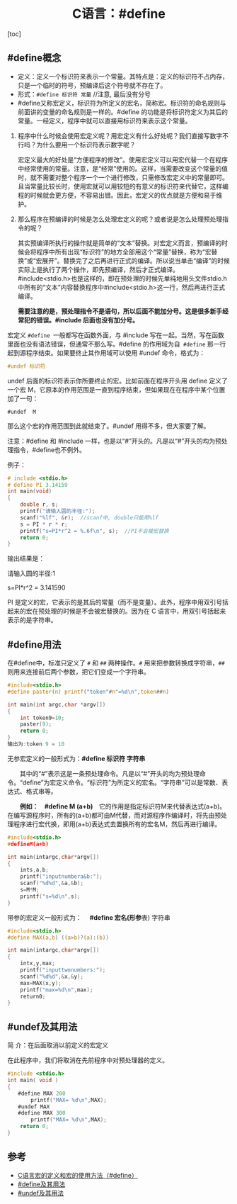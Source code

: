 <h1 align="center">C语言：#define</h1>

[toc]

## #define概念

* 定义：定义一个标识符来表示一个常量。其特点是：定义的标识符不占内存，只是一个临时的符号，预编译后这个符号就不存在了。
* 形式：`#define 标识符 常量`  //注意, 最后没有分号
* \#define又称宏定义，标识符为所定义的宏名，简称宏。标识符的命名规则与前面讲的变量的命名规则是一样的。#define 的功能是将标识符定义为其后的常量。一经定义，程序中就可以直接用标识符来表示这个常量。

1. 程序中什么时候会使用宏定义呢？用宏定义有什么好处呢？我们直接写数字不行吗？为什么要用一个标识符表示数字呢？

   宏定义最大的好处是“方便程序的修改”。使用宏定义可以用宏代替一个在程序中经常使用的常量。注意，是“经常”使用的。这样，当需要改变这个常量的值时，就不需要对整个程序一个一个进行修改，只需修改宏定义中的常量即可。且当常量比较长时，使用宏就可以用较短的有意义的标识符来代替它，这样编程的时候就会更方便，不容易出错。因此，宏定义的优点就是方便和易于维护。

2. 那么程序在预编译的时候是怎么处理宏定义的呢？或者说是怎么处理预处理指令的呢？

   其实预编译所执行的操作就是简单的“文本”替换。对宏定义而言，预编译的时候会将程序中所有出现“标识符”的地方全部用这个“常量”替换，称为“宏替换”或“宏展开”。替换完了之后再进行正式的编译。所以说当单击“编译”的时候实际上是执行了两个操作，即先预编译，然后才正式编译。#include<stdio.h>也是这样的，即在预处理的时候先单纯地用头文件stdio.h中所有的“文本”内容替换程序中#include<stdio.h>这一行，然后再进行正式编译。

   **需要注意的是，预处理指令不是语句，所以后面不能加分号。这是很多新手经常犯的错误。#include 后面也没有加分号。**

宏定义 `#define `一般都写在函数外面，与 #include 写在一起。当然，写在函数里面也没有语法错误，但通常不那么写。#define 的作用域为自` #define` 那一行起到源程序结束。如果要终止其作用域可以使用 #undef 命令，格式为：

```c
#undef 标识符
```

undef 后面的标识符表示你所要终止的宏。比如前面在程序开头用 define 定义了一个宏 M，它原本的作用范围是一直到程序结束，但如果现在在程序中某个位置加了一句：

```
#undef  M
```

那么这个宏的作用范围到此就结束了。#undef 用得不多，但大家要了解。

注意：\#define 和 #include 一样，也是以“#”开头的。凡是以“#”开头的均为预处理指令，#define也不例外。

例子：

```c
# include <stdio.h>
# define PI 3.14159
int main(void)
{
    double r, s;
    printf("请输入圆的半径:");
    scanf("%lf", &r);  //scanf中, double只能用%lf
    s = PI * r * r;
    printf("s=PI*r^2 = %.6f\n", s);  //PI不会被宏替换
    return 0;
}
```

输出结果是：

请输入圆的半径:1

s=PI*r^2 = 3.141590

PI 是定义的宏，它表示的是其后的常量（而不是变量）。此外，程序中用双引号括起来的宏在预处理的时候是不会被宏替换的。因为在 C 语言中，用双引号括起来表示的是字符串。

## #define用法

在#define中，标准只定义了 `#` 和 `##` 两种操作。`#` 用来把参数转换成字符串，`##` 则用来连接前后两个参数，把它们变成一个字符串。

```c
#include<stdio.h>
#define paster(n) printf("token"#n"=%d\n",token##n)

int main(int argc,char *argv[])
{
    int token9=10;
    paster(9);
    return 0;
}
输出为:token 9 = 10
```

无参宏定义的一般形式为：**#define 标识符 字符串**

　　其中的“#”表示这是一条预处理命令。凡是以“#”开头的均为预处理命令。“define”为宏定义命令。“标识符”为所定义的宏名。“字符串”可以是常数、表达式、格式串等。

　　**例如：**　**#define M (a+b)**　它的作用是指定标识符M来代替表达式(a+b)。在编写源程序时，所有的(a+b)都可由M代替，而对源程序作编译时，将先由预处理程序进行宏代换，即用(a+b)表达式去置换所有的宏名M，然后再进行编译。

```c
#include<stdio.h>
#defineM(a+b)

int main(intargc,char*argv[])
{
    ints,a,b;
    printf("inputnumbera&b:");
    scanf("%d%d",&a,&b);
    s=M*M;
    printf("s=%d\n",s);
}
```

带参的宏定义一般形式为： 　**#define 宏名(形参**表) 字符串

```c
#include<stdio.h>
#define MAX(a,b) ((a>b)?(a):(b))

int main(intargc,char*argv[])
{
    intx,y,max;
    printf("inputtwonumbers:");
    scanf("%d%d",&x,&y);
    max=MAX(x,y);
    printf("max=%d\n",max);
    return0;
}
```

## #undef及其用法

简  介：在后面取消以前定义的宏定义

在此程序中，我们将取消在先前程序中对预处理器的定义。

```c
#include <stdio.h>
int main( void )
{
　　#define MAX 200
    　　printf("MAX= %d\n",MAX);
　　#undef MAX
　　#define MAX 300
    　　printf("MAX= %d\n",MAX);
    return 0;
}
```



## 参考

* [C语言宏的定义和宏的使用方法（#define）](http://c.biancheng.net/view/446.html)
* [#define及其用法](https://www.cnblogs.com/wangqw/p/4230915.html)
* [#undef及其用法](https://www.cnblogs.com/wangqw/p/4230918.html)

